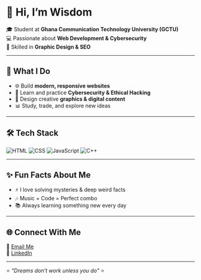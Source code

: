 # 👋 Hi, I’m Wisdom

🎓 Student at **Ghana Communication Technology University (GCTU)**  
💻 Passionate about **Web Development & Cybersecurity**  
🎨 Skilled in **Graphic Design & SEO**   

---

## 🚀 What I Do
- 🌐 Build **modern, responsive websites**  
- 🔐 Learn and practice **Cybersecurity & Ethical Hacking**  
- 🎨 Design creative **graphics & digital content**  
- 📊 Study, trade, and explore new ideas  

---

## 🛠️ Tech Stack
![HTML](https://img.shields.io/badge/HTML5-orange?logo=html5&logoColor=white)
![CSS](https://img.shields.io/badge/CSS3-blue?logo=css3&logoColor=white)
![JavaScript](https://img.shields.io/badge/JavaScript-yellow?logo=javascript&logoColor=black)
![C++](https://img.shields.io/badge/C++-blue?logo=cplusplus&logoColor=white)

---

## ✨ Fun Facts About Me
- ⚡ I love solving mysteries & deep weird facts  
- 🎶 Music + Code = Perfect combo  
- 📚 Always learning something new every day  

---

## 🌐 Connect With Me
📩 [Email Me](mailto:wisdom.e.alornyo@gmail.com)  
💼 [LinkedIn](www.linkedin.com/in/0xetor)  

---

⭐️ *"Dreams don’t work unless you do"* ⭐️
